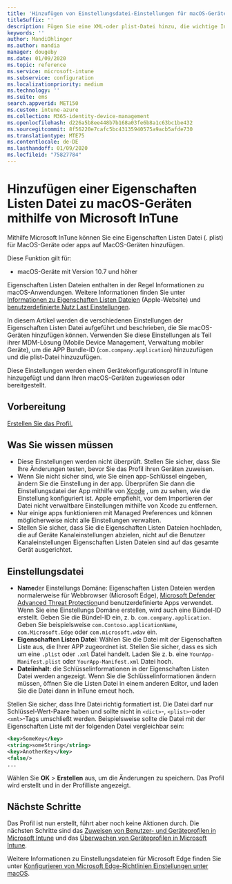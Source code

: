 ```yaml
---
title: 'Hinzufügen von Einstellungsdatei-Einstellungen für macOS-Geräte in Microsoft Intune: Azure | Microsoft-Dokumentation'
titleSuffix: ''
description: Fügen Sie eine XML-oder plist-Datei hinzu, die wichtige Informationen über Ihre APP enthält. Verwenden Sie ein Einstellungsdatei-Geräte Konfigurations Profil, um wichtige Informationen in der Eigenschaften Listen Datei zu ändern und Sie Ihren macOS-Geräten zuzuweisen.
keywords: ''
author: MandiOhlinger
ms.author: mandia
manager: dougeby
ms.date: 01/09/2020
ms.topic: reference
ms.service: microsoft-intune
ms.subservice: configuration
ms.localizationpriority: medium
ms.technology: ''
ms.suite: ems
search.appverid: MET150
ms.custom: intune-azure
ms.collection: M365-identity-device-management
ms.openlocfilehash: d226a5b8ee448b7b168a03fe6b8a1c63bc1be432
ms.sourcegitcommit: 8f56220e7cafc5bc43135940575a9acb5afde730
ms.translationtype: MTE75
ms.contentlocale: de-DE
ms.lasthandoff: 01/09/2020
ms.locfileid: "75827784"
---
```

# <a name="add-a-property-list-file-to-macos-devices-using-microsoft-intune"></a>Hinzufügen einer Eigenschaften Listen Datei zu macOS-Geräten mithilfe von Microsoft InTune

Mithilfe Microsoft InTune können Sie eine Eigenschaften Listen Datei (. plist) für MacOS-Geräte oder apps auf MacOS-Geräten hinzufügen.

Diese Funktion gilt für:

- macOS-Geräte mit Version 10.7 und höher

Eigenschaften Listen Dateien enthalten in der Regel Informationen zu macOS-Anwendungen. Weitere Informationen finden Sie unter [Informationen zu Eigenschaften Listen Dateien](https://developer.apple.com/library/archive/documentation/General/Reference/InfoPlistKeyReference/Articles/AboutInformationPropertyListFiles.html) (Apple-Website) und [benutzerdefinierte Nutz Last Einstellungen](https://support.apple.com/guide/mdm/custom-mdm9abbdbe7/1/web/1).

In diesem Artikel werden die verschiedenen Einstellungen der Eigenschaften Listen Datei aufgeführt und beschrieben, die Sie macOS-Geräten hinzufügen können. Verwenden Sie diese Einstellungen als Teil ihrer MDM-Lösung (Mobile Device Management, Verwaltung mobiler Geräte), um die APP Bundle-ID (`com.company.application`) hinzuzufügen und die plist-Datei hinzuzufügen.

Diese Einstellungen werden einem Gerätekonfigurationsprofil in Intune hinzugefügt und dann Ihren macOS-Geräten zugewiesen oder bereitgestellt.

## <a name="before-you-begin"></a>Vorbereitung

[Erstellen Sie das Profil.](device-profile-create.md)

## <a name="what-you-need-to-know"></a>Was Sie wissen müssen

- Diese Einstellungen werden nicht überprüft. Stellen Sie sicher, dass Sie Ihre Änderungen testen, bevor Sie das Profil ihren Geräten zuweisen.
- Wenn Sie nicht sicher sind, wie Sie einen app-Schlüssel eingeben, ändern Sie die Einstellung in der app. Überprüfen Sie dann die Einstellungsdatei der App mithilfe von [Xcode](https://developer.apple.com/xcode/) , um zu sehen, wie die Einstellung konfiguriert ist. Apple empfiehlt, vor dem Importieren der Datei nicht verwaltbare Einstellungen mithilfe von Xcode zu entfernen.
- Nur einige apps funktionieren mit Managed Preferences und können möglicherweise nicht alle Einstellungen verwalten.
- Stellen Sie sicher, dass Sie die Eigenschaften Listen Dateien hochladen, die auf Geräte Kanaleinstellungen abzielen, nicht auf die Benutzer Kanaleinstellungen Eigenschaften Listen Dateien sind auf das gesamte Gerät ausgerichtet.

## <a name="preference-file"></a>Einstellungsdatei

- **Name**der Einstellungs Domäne: Eigenschaften Listen Dateien werden normalerweise für Webbrowser (Microsoft Edge), [Microsoft Defender Advanced Threat Protection](https://docs.microsoft.com/windows/security/threat-protection/microsoft-defender-atp/microsoft-defender-atp-mac)und benutzerdefinierte Apps verwendet. Wenn Sie eine Einstellungs Domäne erstellen, wird auch eine Bündel-ID erstellt. Geben Sie die Bündel-ID ein, z. b. `com.company.application`. Geben Sie beispielsweise `com.Contoso.applicationName`, `com.Microsoft.Edge` oder `com.microsoft.wdav` ein.
- **Eigenschaften Listen Datei**: Wählen Sie die Datei mit der Eigenschaften Liste aus, die Ihrer APP zugeordnet ist. Stellen Sie sicher, dass es sich um eine `.plist` oder `.xml` Datei handelt. Laden Sie z. b. eine `YourApp-Manifest.plist` oder `YourApp-Manifest.xml` Datei hoch.
- **Dateiinhalt**: die Schlüsselinformationen in der Eigenschaften Listen Datei werden angezeigt. Wenn Sie die Schlüsselinformationen ändern müssen, öffnen Sie die Listen Datei in einem anderen Editor, und laden Sie die Datei dann in InTune erneut hoch.

Stellen Sie sicher, dass Ihre Datei richtig formatiert ist. Die Datei darf nur Schlüssel-Wert-Paare haben und sollte nicht in `<dict>`-, `<plist>`-oder `<xml>`-Tags umschließt werden. Beispielsweise sollte die Datei mit der Eigenschaften Liste mit der folgenden Datei vergleichbar sein:

```xml
<key>SomeKey</key>
<string>someString</string>
<key>AnotherKey</key>
<false/>
...
```

Wählen Sie **OK** > **Erstellen** aus, um die Änderungen zu speichern. Das Profil wird erstellt und in der Profilliste angezeigt.

## <a name="next-steps"></a>Nächste Schritte

Das Profil ist nun erstellt, führt aber noch keine Aktionen durch. Die nächsten Schritte sind das [Zuweisen von Benutzer- und Geräteprofilen in Microsoft Intune](device-profile-assign.md) und das [Überwachen von Geräteprofilen in Microsoft Intune](device-profile-monitor.md).

Weitere Informationen zu Einstellungsdateien für Microsoft Edge finden Sie unter [Konfigurieren von Microsoft Edge-Richtlinien Einstellungen unter macOS](https://docs.microsoft.com/deployedge/configure-microsoft-edge-on-mac).
